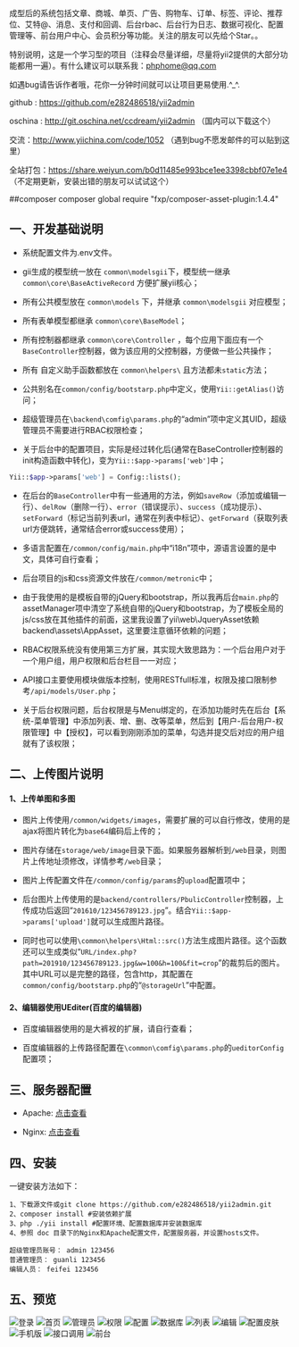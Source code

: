 成型后的系统包括文章、商城、单页、广告、购物车、订单、标签、评论、推荐位、艾特@、消息、支付和回调、后台rbac、后台行为日志、数据可视化、配置管理等、前台用户中心、会员积分等功能。关注的朋友可以先给个Star。。

特别说明，这是一个学习型的项目（注释会尽量详细，尽量将yii2提供的大部分功能都用一遍）。有什么建议可以联系我：phphome@qq.com

如遇bug请告诉作者哦，花你一分钟时间就可以让项目更易使用.^_^.

github : https://github.com/e282486518/yii2admin 

oschina : http://git.oschina.net/ccdream/yii2admin （国内可以下载这个）

交流：http://www.yiichina.com/code/1052 （遇到bug不愿发邮件的可以贴到这里）

全站打包：https://share.weiyun.com/b0d11485e993bce1ee3398cbbf07e1e4 （不定期更新，安装出错的朋友可以试试这个）

##composer
composer global require "fxp/composer-asset-plugin:1.4.4"

## 一、开发基础说明
* 系统配置文件为.env文件。

* gii生成的模型统一放在 `common\modelsgii`下，模型统一继承 `common\core\BaseActiveRecord` 方便扩展yii核心；

* 所有公共模型放在 `common\models` 下，并继承 `common\modelsgii` 对应模型；

* 所有表单模型都继承 `common\core\BaseModel`；

* 所有控制器都继承 `common\core\Controller` ，每个应用下面应有一个`BaseController`控制器，做为该应用的父控制器，方便做一些公共操作；

* 所有 自定义助手函数都放在 `common\helpers\` 且方法都未`static`方法；

* 公共别名在`common/config/bootstarp.php`中定义，使用`Yii::getAlias()`访问；

* 超级管理员在`\backend\comfig\params.php`的“admin”项中定义其UID，超级管理员不需要进行RBAC权限检查；

* 关于后台中的配置项目，实际是经过转化后(通常在BaseController控制器的init构造函数中转化)，变为`Yii::$app->params['web']`中；
```php
Yii::$app->params['web'] = Config::lists();
```
* 在后台的`BaseController`中有一些通用的方法，例如`saveRow`（添加或编辑一行）、`delRow`（删除一行）、`error`（错误提示）、`success`（成功提示）、`setForward`（标记当前列表url，通常在列表中标记）、`getForward`（获取列表url方便跳转，通常结合error或success使用）；

* 多语言配置在`/common/config/main.php`中“i18n”项中，源语言设置的是中文，具体可自行查看；

* 后台项目的js和css资源文件放在`/common/metronic`中；

* 由于我使用的是模板自带的jQuery和bootstrap，所以我再后台`main.php`的assetManager项中清空了系统自带的jQuery和bootstrap，为了模板全局的js/css放在其他插件的前面，这里我设置了yii\web\JqueryAsset依赖backend\assets\AppAsset，这里要注意循环依赖的问题；

* RBAC权限系统没有使用第三方扩展，其实现大致思路为：一个后台用户对于一个用户组，用户权限和后台栏目一一对应；

* API接口主要使用模块做版本控制，使用RESTfull标准，权限及接口限制参考`/api/models/User.php`；

* 关于后台权限问题，后台权限是与Menu绑定的，在添加功能时先在后台【系统-菜单管理】中添加列表、增、删、改等菜单，然后到【用户-后台用户-权限管理】中【授权】，可以看到刚刚添加的菜单，勾选并提交后对应的用户组就有了该权限；

## 二、上传图片说明

#### 1、上传单图和多图

* 图片上传使用`/common/widgets/images`，需要扩展的可以自行修改，使用的是ajax将图片转化为`base64`编码后上传的；

* 图片存储在`storage/web/image`目录下面。如果服务器解析到`/web`目录，则图片上传地址须修改，详情参考`/web`目录；

* 图片上传配置文件在`/common/config/params`的`upload`配置项中；

* 后台图片上传使用的是`backend/controllers/PbulicController`控制器，上传成功后返回“`201610/123456789123.jpg`”。结合`Yii::$app->params['upload']`就可以生成图片路径。

* 同时也可以使用`\common\helpers\Html::src()`方法生成图片路径。这个函数还可以生成类似“`URL/index.php?path=201910/123456789123.jpg&w=100&h=100&fit=crop`”的裁剪后的图片。其中URL可以是完整的路径，包含http，其配置在`common/config/bootstarp.php`的“`@storageUrl`”中配置。

#### 2、编辑器使用UEditer(百度的编辑器)

* 百度编辑器使用的是大裤衩的扩展，请自行查看；

* 百度编辑器的上传路径配置在`\common\comfig\params.php`的`ueditorConfig`配置项；


## 三、服务器配置

* Apache: [点击查看](https://github.com/e282486518/yii2admin/blob/master/doc/htaccess.txt)

* Nginx: [点击查看](https://github.com/e282486518/yii2admin/blob/master/doc/nginx.conf)

## 四、安装

一键安装方法如下：

```
1、下载源文件或git clone https://github.com/e282486518/yii2admin.git
2、composer install #安装依赖扩展
3、php ./yii install #配置环境、配置数据库并安装数据库
4、参照 doc 目录下的Nginx和Apache配置文件，配置服务器，并设置hosts文件。

超级管理员账号： admin 123456
普通管理员： guanli 123456
编辑人员： feifei 123456
```


## 五、预览
![登录](https://raw.githubusercontent.com/e282486518/yii2admin/master/doc/preview/login.png)
![首页](https://raw.githubusercontent.com/e282486518/yii2admin/master/doc/preview/index.png)
![管理员](https://raw.githubusercontent.com/e282486518/yii2admin/master/doc/preview/admin.png)
![权限](https://raw.githubusercontent.com/e282486518/yii2admin/master/doc/preview/auth.png)
![配置](https://raw.githubusercontent.com/e282486518/yii2admin/master/doc/preview/config.png)
![数据库](https://raw.githubusercontent.com/e282486518/yii2admin/master/doc/preview/database.png)
![列表](https://raw.githubusercontent.com/e282486518/yii2admin/master/doc/preview/order.png)
![编辑](https://raw.githubusercontent.com/e282486518/yii2admin/master/doc/preview/order_edit.png)
![配置皮肤](https://raw.githubusercontent.com/e282486518/yii2admin/master/doc/preview/shop.png)
![手机版](https://raw.githubusercontent.com/e282486518/yii2admin/master/doc/preview/order_edit1.png)
![接口调用](https://raw.githubusercontent.com/e282486518/yii2admin/master/doc/preview/api.png)
![前台](https://raw.githubusercontent.com/e282486518/yii2admin/master/doc/preview/frontend.png)
